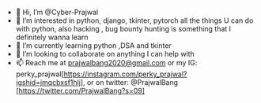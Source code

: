 - 👋 Hi, I’m @Cyber-Prajwal
- 👀 I’m interested in python, django, tkinter, pytorch all the things U can do with python, also hacking , bug bounty hunting is something that I definitely wanna learn
- 🌱 I’m currently learning python ,DSA and tkinter
- 💞️ I’m looking to collaborate on anything I can help with
- 📫 Reach me at prajwalbang2020@gmail.com or my IG: perky_prajwal[https://instagram.com/perky_prajwal?igshid=jmqcbxsf1hlj], or on twitter: @PrajwalBang [https://twitter.com/PrajwalBang?s=09]
<!---
Cyber-Prajwal/Cyber-Prajwal is a ✨ special ✨ repository because its `README.md` (this file) appears on your GitHub profile.
You can click the Preview link to take a look at your changes.
--->
